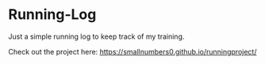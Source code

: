 # Running-Log

Just a simple running log to keep track of my training.

Check out the project here:
https://smallnumbers0.github.io/runningproject/
